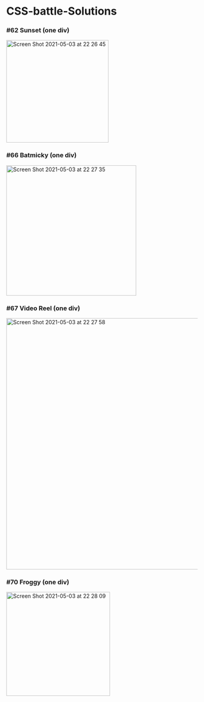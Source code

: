 # CSS-battle-Solutions

### #62 Sunset (one div)

<img width="269" alt="Screen Shot 2021-05-03 at 22 26 45" src="https://user-images.githubusercontent.com/80772683/116922980-b8aa3d80-ac5e-11eb-9938-67692004c239.png">

### #66 Batmicky (one div) 

<img width="342" alt="Screen Shot 2021-05-03 at 22 27 35" src="https://user-images.githubusercontent.com/80772683/116923124-e7281880-ac5e-11eb-92ae-b775ef723a27.png">

### #67 Video Reel (one div) 

<img width="660" alt="Screen Shot 2021-05-03 at 22 27 58" src="https://user-images.githubusercontent.com/80772683/116923144-eee7bd00-ac5e-11eb-8e69-e117f326424c.png">

### #70 Froggy (one div) 
<img width="273" alt="Screen Shot 2021-05-03 at 22 28 09" src="https://user-images.githubusercontent.com/80772683/116923160-f3ac7100-ac5e-11eb-9ecd-48b18b2687e7.png">
